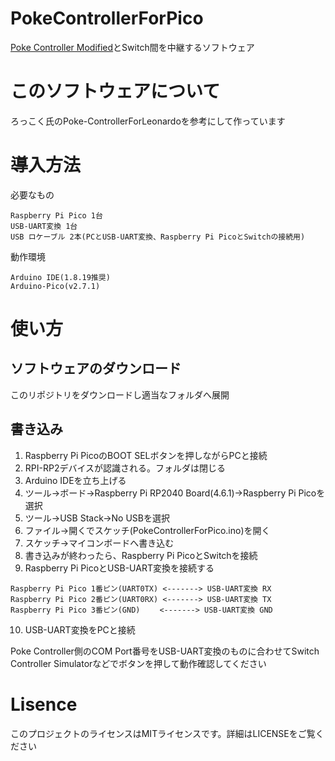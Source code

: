 # PokeControllerForPico

[Poke Controller Modified](https://github.com/Moi-poke/Poke-Controller-Modified)とSwitch間を中継するソフトウェア

# このソフトウェアについて

ろっこく氏のPoke-ControllerForLeonardoを参考にして作っています

# 導入方法

必要なもの

    Raspberry Pi Pico 1台
    USB-UART変換 1台
    USB ロケーブル 2本(PCとUSB-UART変換、Raspberry Pi PicoとSwitchの接続用)

動作環境

    Arduino IDE(1.8.19推奨)
    Arduino-Pico(v2.7.1)

# 使い方

## ソフトウェアのダウンロード

このリポジトリをダウンロードし適当なフォルダへ展開

## 書き込み

1. Raspberry Pi PicoのBOOT SELボタンを押しながらPCと接続
2. RPI-RP2デバイスが認識される。フォルダは閉じる
3. Arduino IDEを立ち上げる
4. ツール→ボード→Raspberry Pi RP2040 Board(4.6.1)→Raspberry Pi Picoを選択
5. ツール→USB Stack→No USBを選択
6. ファイル→開くでスケッチ(PokeControllerForPico.ino)を開く
7. スケッチ→マイコンボードへ書き込む
8. 書き込みが終わったら、Raspberry Pi PicoとSwitchを接続
9. Raspberry Pi PicoとUSB-UART変換を接続する

~~~
Raspberry Pi Pico 1番ピン(UART0TX) <-------> USB-UART変換 RX
Raspberry Pi Pico 2番ピン(UART0RX) <-------> USB-UART変換 TX
Raspberry Pi Pico 3番ピン(GND)　　 <-------> USB-UART変換 GND
~~~

10. USB-UART変換をPCと接続

Poke Controller側のCOM Port番号をUSB-UART変換のものに合わせてSwitch Controller Simulatorなどでボタンを押して動作確認してください

# Lisence

このプロジェクトのライセンスはMITライセンスです。詳細はLICENSEをご覧ください
